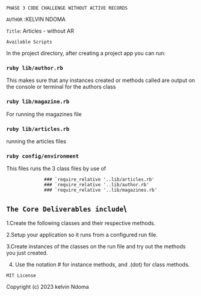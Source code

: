 `PHASE 3 CODE CHALLENGE WITHOUT ACTIVE RECORDS`

`AUTHOR` :KELVIN NDOMA

`Title`: Articles - without AR   


  `Available Scripts`

In the project directory, after creating a project app you can run:

### `ruby lib/author.rb`

This makes sure that any instances created or methods called are output on the console or terminal for the authors class

### `ruby lib/magazine.rb`

  For running the magazines file

### `ruby lib/articles.rb`

  running the articles files

### `ruby config/environment`

  This files runs the 3 class files by use of 

                  ### `require_relative '..lib/articles.rb'
                  ### `require_relative '..lib/author.rb'
                  ### `require_relative '..lib/magazines.rb'





## `The Core Deliverables include`\

1.Create the following classes and their respective methods.

2.Setup your application so it runs from a configured run file. 

3.Create instances of the classes on the run file and try out the methods you just created.

4. Use the notation # for instance methods, and .(dot) for class methods.
  
`MIT License`

 Copyright (c) 2023 kelvin Ndoma
